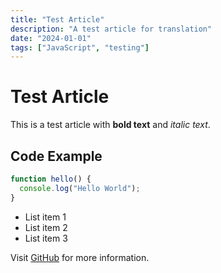 ```yaml
---
title: "Test Article"
description: "A test article for translation"
date: "2024-01-01"
tags: ["JavaScript", "testing"]
---
```


# Test Article

This is a test article with **bold text** and *italic text*.

## Code Example

```javascript
function hello() {
  console.log("Hello World");
}
```

- List item 1
- List item 2
- List item 3

Visit [GitHub](https://github.com) for more information.
